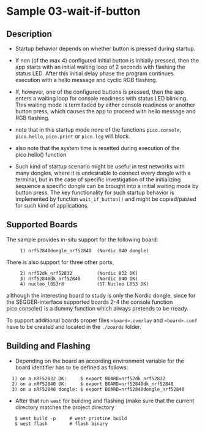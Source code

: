 # Sample 03-wait-if-button

## Description

* Startup behavior depends on whether button is pressed during startup.

* If non (of the max 4) configured initial button is initially pressed, then
  the app starts with an initial waiting loop of 2 seconds with flashing the
  status LED. After this initial delay phase the program continues execution
  with a hello message and cyclic RGB flashing.

* If, however, one of the configured buttons is pressed, then the app enters
  a waiting loop for console readiness with status LED blinking.
  This waiting mode is termitaded by either console readiness or another button
  press, which causes the app to proceed with hello message and RGB flashing.

* note that in this startup mode none of the functions `pico.console`,
  `pico.hello`, `pico.print` or `pico.log` will block.

* also note that the system time is resetted during execution of the pico.hello()
  function

* Such kind of startup scenario might be useful in test networks with many
  dongles, where it is undesirable to connect every dongle with a terminal,
  but in the case of specific investigation of the initializing sequence a
  specific dongle can be brought into a initial waiting mode by button press.
  The key functionality for such startup behavior is implemented by function
  `wait_if_button()` and might be copied/pasted for such kind of applications.


## Supported Boards

The sample provides in-situ support for the following board:
```
     1) nrf52840dongle_nrf52840  (Nordic 840 dongle)
```
There is also support for three other ports,
```
     2) nrf52dk_nrf52832         (Nordic 832 DK)
     3) nrf52840dk_nrf52840      (Nordic 840 DK)
     4) nucleo_l053r8            (ST Nucleo L053 DK)
```
allthough the interesting board to study is only the Nordic dongle, since for
the SEGGER-interface supported boards 2-4 the console function pico.console()
is a dummy function which always pretends to be rready.

To support additional boards proper files `<board>.overlay` and `<board>.conf`
have to be created and located in the `./boards` folder.


## Building and Flashing

* Depending on the board an according environment variable for the board
  identifier has to be defined as follows:

```
  1) on a nRF52832 DK:     $ export BOARD=nrf52dk_nrf52832
  2) on a nRF52840 DK:     $ export BOARD=nrf52840dk_nrf52840
  3) on a nRF52840 dongle: $ export BOARD=nrf52840dongle_nrf52840
```  
* After that run `west` for building and flashing (make sure that the current
  directory matches the project directory

```
   $ west build -p     # west pristine build
   $ west flash        # flash binary
```
